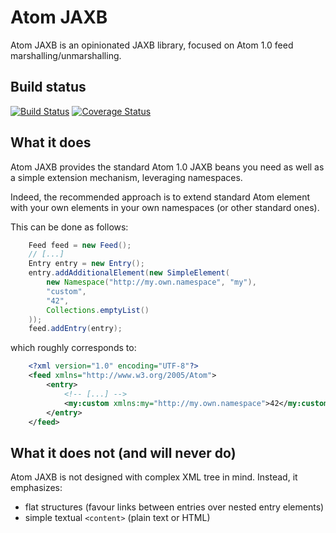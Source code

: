 # Atom JAXB

Atom JAXB is an opinionated JAXB library, focused on Atom 1.0
feed marshalling/unmarshalling.

## Build status

[![Build Status](https://travis-ci.org/vidal-community/atom-jaxb.png)](https://travis-ci.org/vidal-community/atom-jaxb)
[![Coverage Status](https://coveralls.io/repos/vidal-community/atom-jaxb/badge.svg?branch=master)](https://coveralls.io/r/vidal-community/atom-jaxb?branch=master)

## What it does

Atom JAXB provides the standard Atom 1.0 JAXB beans you need as 
well as a simple extension mechanism, leveraging namespaces.

Indeed, the recommended approach is to extend standard Atom
element with your own elements in your own namespaces (or 
other standard ones).

This can be done as follows:

```java
	Feed feed = new Feed();
	// [...]
	Entry entry = new Entry();
	entry.addAdditionalElement(new SimpleElement(
		new Namespace("http://my.own.namespace", "my"),
		"custom",
		"42",
		Collections.emptyList()
	));
	feed.addEntry(entry);
```

which roughly corresponds to:

```xml
	<?xml version="1.0" encoding="UTF-8"?>
	<feed xmlns="http://www.w3.org/2005/Atom">
		<entry>
			<!-- [...] -->
			<my:custom xmlns:my="http://my.own.namespace">42</my:custom>
		</entry>
	</feed>
```

## What it does not (and will never do)

Atom JAXB is not designed with complex XML tree in mind.
Instead, it emphasizes:

   - flat structures (favour links between entries over nested entry elements)
   - simple textual `<content>` (plain text or HTML)


